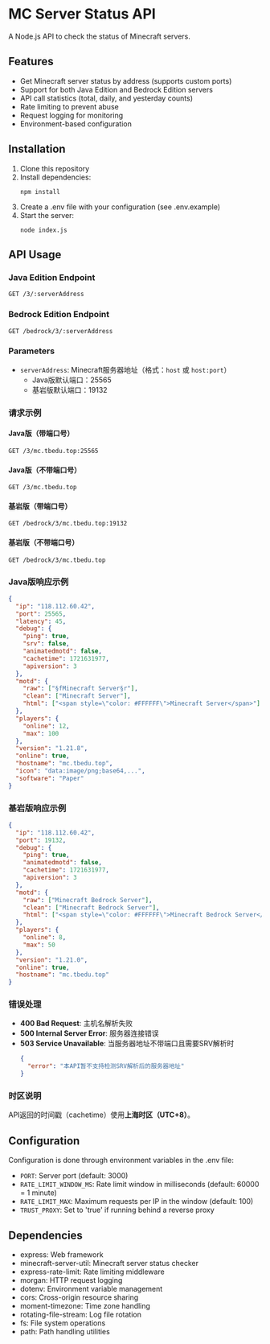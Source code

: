 # MC Server Status API

A Node.js API to check the status of Minecraft servers.

## Features
- Get Minecraft server status by address (supports custom ports)
- Support for both Java Edition and Bedrock Edition servers
- API call statistics (total, daily, and yesterday counts)
- Rate limiting to prevent abuse
- Request logging for monitoring
- Environment-based configuration

## Installation

1. Clone this repository
2. Install dependencies:
   ```
   npm install
   ```
3. Create a .env file with your configuration (see .env.example)
4. Start the server:
   ```
   node index.js
   ```

## API Usage

### Java Edition Endpoint
```
GET /3/:serverAddress
```

### Bedrock Edition Endpoint
```
GET /bedrock/3/:serverAddress
```

### Parameters
- `serverAddress`: Minecraft服务器地址（格式：`host` 或 `host:port`）
  - Java版默认端口：25565
  - 基岩版默认端口：19132

### 请求示例
#### Java版（带端口号）
```
GET /3/mc.tbedu.top:25565
```

#### Java版（不带端口号）
```
GET /3/mc.tbedu.top
```

#### 基岩版（带端口号）
```
GET /bedrock/3/mc.tbedu.top:19132
```

#### 基岩版（不带端口号）
```
GET /bedrock/3/mc.tbedu.top
```

### Java版响应示例
```json
{
  "ip": "118.112.60.42",
  "port": 25565,
  "latency": 45,
  "debug": {
    "ping": true,
    "srv": false,
    "animatedmotd": false,
    "cachetime": 1721631977,
    "apiversion": 3
  },
  "motd": {
    "raw": ["§fMinecraft Server§r"],
    "clean": ["Minecraft Server"],
    "html": ["<span style=\"color: #FFFFFF\">Minecraft Server</span>"]
  },
  "players": {
    "online": 12,
    "max": 100
  },
  "version": "1.21.8",
  "online": true,
  "hostname": "mc.tbedu.top",
  "icon": "data:image/png;base64,...",
  "software": "Paper"
}
```

### 基岩版响应示例
```json
{
  "ip": "118.112.60.42",
  "port": 19132,
  "debug": {
    "ping": true,
    "animatedmotd": false,
    "cachetime": 1721631977,
    "apiversion": 3
  },
  "motd": {
    "raw": ["Minecraft Bedrock Server"],
    "clean": ["Minecraft Bedrock Server"],
    "html": ["<span style=\"color: #FFFFFF\">Minecraft Bedrock Server</span>"]
  },
  "players": {
    "online": 8,
    "max": 50
  },
  "version": "1.21.0",
  "online": true,
  "hostname": "mc.tbedu.top"
}
```

### 错误处理
- **400 Bad Request**: 主机名解析失败
- **500 Internal Server Error**: 服务器连接错误
- **503 Service Unavailable**: 当服务器地址不带端口且需要SRV解析时
  ```json
  {
    "error": "本API暂不支持检测SRV解析后的服务器地址"
  }
  ```

### 时区说明
API返回的时间戳（cachetime）使用**上海时区（UTC+8）**。

## Configuration
Configuration is done through environment variables in the .env file:
- `PORT`: Server port (default: 3000)
- `RATE_LIMIT_WINDOW_MS`: Rate limit window in milliseconds (default: 60000 = 1 minute)
- `RATE_LIMIT_MAX`: Maximum requests per IP in the window (default: 100)
- `TRUST_PROXY`: Set to 'true' if running behind a reverse proxy

## Dependencies
- express: Web framework
- minecraft-server-util: Minecraft server status checker
- express-rate-limit: Rate limiting middleware
- morgan: HTTP request logging
- dotenv: Environment variable management
- cors: Cross-origin resource sharing
- moment-timezone: Time zone handling
- rotating-file-stream: Log file rotation
- fs: File system operations
- path: Path handling utilities
